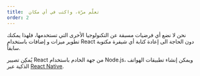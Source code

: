 ```yaml
---
title:  تعلّم مرّة، واكتب في أي مكان
order: 2
---
```


نحن لا نضع أي فرضيات مسبقة عن التكنولوجيا الأخرى التي تستخدمها، فلهذا يمكنك تطوير ميزات و إضافات باستخدام React  دون الحاجة الى إعادة كتابة أي شيفرة مكتوبة سابقاً.

يُمكِن تصيير React من جهة الخادم باستخدام Node.js، ويمكن إنشاء تطبيقات الهواتف الذكية عبر
[React Native](https://facebook.github.io/react-native/).


